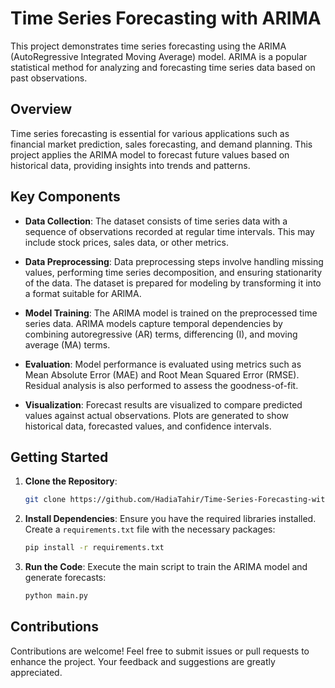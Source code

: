 # Time Series Forecasting with ARIMA

This project demonstrates time series forecasting using the ARIMA (AutoRegressive Integrated Moving Average) model. ARIMA is a popular statistical method for analyzing and forecasting time series data based on past observations.

## Overview

Time series forecasting is essential for various applications such as financial market prediction, sales forecasting, and demand planning. This project applies the ARIMA model to forecast future values based on historical data, providing insights into trends and patterns.

## Key Components

- **Data Collection**: The dataset consists of time series data with a sequence of observations recorded at regular time intervals. This may include stock prices, sales data, or other metrics.

- **Data Preprocessing**: Data preprocessing steps involve handling missing values, performing time series decomposition, and ensuring stationarity of the data. The dataset is prepared for modeling by transforming it into a format suitable for ARIMA.

- **Model Training**: The ARIMA model is trained on the preprocessed time series data. ARIMA models capture temporal dependencies by combining autoregressive (AR) terms, differencing (I), and moving average (MA) terms.

- **Evaluation**: Model performance is evaluated using metrics such as Mean Absolute Error (MAE) and Root Mean Squared Error (RMSE). Residual analysis is also performed to assess the goodness-of-fit.

- **Visualization**: Forecast results are visualized to compare predicted values against actual observations. Plots are generated to show historical data, forecasted values, and confidence intervals.

## Getting Started

1. **Clone the Repository**:
   ```bash
   git clone https://github.com/HadiaTahir/Time-Series-Forecasting-with-ARIMA.git
   ```

2. **Install Dependencies**:
   Ensure you have the required libraries installed. Create a `requirements.txt` file with the necessary packages:
   ```bash
   pip install -r requirements.txt
   ```

3. **Run the Code**:
   Execute the main script to train the ARIMA model and generate forecasts:
   ```bash
   python main.py
   ```


## Contributions

Contributions are welcome! Feel free to submit issues or pull requests to enhance the project. Your feedback and suggestions are greatly appreciated.


